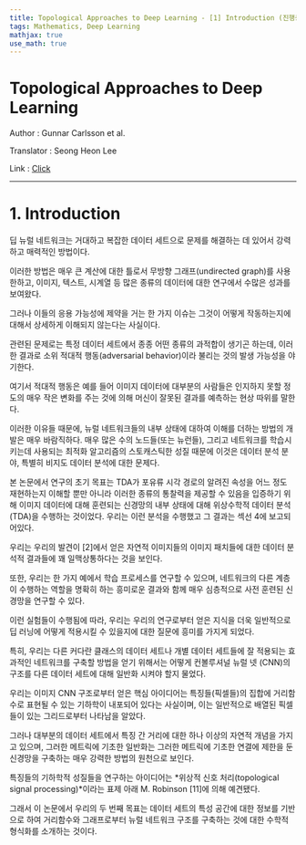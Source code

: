 ```yaml
---
title: Topological Approaches to Deep Learning - [1] Introduction (진행중)
tags: Mathematics, Deep Learning
mathjax: true
use_math: true
---
```

# Topological Approaches to Deep Learning

Author : Gunnar Carlsson et al.

Translator : Seong Heon Lee

Link : [Click](https://arxiv.org/pdf/1811.01122.pdf)

---

# 1. Introduction

딥 뉴럴 네트워크는 거대하고 복잡한 데이터 세트으로 문제를 해결하는 데 있어서 강력하고 매력적인 방법이다. 

이러한 방법은 매우 큰 계산에 대한 틀로서 무방향 그래프(undirected graph)를 사용한하고, 이미지, 텍스트, 시계열 등 많은 종류의 데이터에 대한 연구에서 수많은 성과를 보여왔다.

그러나 이들의 응용 가능성에 제약을 거는 한 가지 이슈는 그것이 어떻게 작동하는지에 대해서 상세하게 이해되지 않는다는 사실이다.

관련된 문제로는 특정 데이터 세트에서 종종 어떤 종류의 과적합이 생기곤 하는데, 이러한 결과로 소위 적대적 행동(adversarial behavior)이라 불리는 것의 발생 가능성을 야기한다. 

여기서 적대적 행동은 예를 들어 이미지 데이터에 대부분의 사람들은 인지하지 못할 정도의 매우 작은 변화를 주는 것에 의해 머신이 잘못된 결과를 예측하는 현상 따위를 말한다.

이러한 이유들 때문에, 뉴럴 네트워크들의 내부 상태에 대하여 이해를 더하는 방법의 개발은 매우 바람직하다.
매우 많은 수의 노드들(또는 뉴런들), 그리고 네트워크를 학습시키는데 사용되는 최적화 알고리즘의 스토캐스틱한 성질 때문에 이것은 데이터 분석 분야, 특별히 비지도 데이터 분석에 대한 문제다.

본 논문에서 연구의 초기 목표는 TDA가 포유류 시각 경로의 알려진 속성을 어느 정도 재현하는지 이해할 뿐만 아니라 이러한 종류의 통찰력을 제공할 수 있음을 입증하기 위해 이미지 데이터에 대해 훈련되는 신경망의 내부 상태에 대해 위상수학적 데이터 분석(TDA)을 수행하는 것이었다.
우리는 이런 분석을 수행했고 그 결과는 섹선 4에 보고되어있다.

우리는 우리의 발견이 [2]에서 얻은 자연적 이미지들의 이미지 패치들에 대한 데이터 분석적 결과들에 꽤 일맥상통하다는 것을 보인다.

또한, 우리는 한 가지 예에서 학습 프로세스를 연구할 수 있으며, 네트워크의 다른 계층이 수행하는 역할을 명확히 하는 흥미로운 결과와 함께 매우 심층적으로 사전 훈련된 신경망을 연구할 수 있다.


이런 실험들이 수행됨에 따라, 우리는 우리의 연구로부터 얻은 지식을 더욱 일반적으로 딥 러닝에 어떻게 적용시킬 수 있을지에 대한 질문에 흥미를 가지게 되었다.

특히, 우리는 다른 커다란 클래스의 데이터 세트나 개별 데이터 세트들에 잘 적용되는 효과적인 네트워크를 구축할 방법을 얻기 위해서는 어떻게 컨볼루셔널 뉴럴 넷 (CNN)의 구조를 다른 데이터 세트에 대해 일반화 시켜야 할지 물었다.

우리는 이미지 CNN 구조로부터 얻은 핵심 아이디어는 특징들(픽셀들)의 집합에 거리함수로 표현될 수 있는 기하학이 내포되어 있다는 사실이며, 이는 일반적으로 배열된 픽셀들이 있는 그리드로부터 나타남을 알았다.

그러나 대부분의 데이터 세트에서 특징 간 거리에 대한 하나 이상의 자연적 개념을 가지고 있으며, 그러한 메트릭에 기초한 일반화는 그러한 메트릭에 기초한 연결에 제한을 둔 신경망을 구축하는 매우 강력한 방법의 원천으로 보인다.

특징들의 기하학적 성질들을 연구하는 아이디어는 *위상적 신호 처리(topological signal processing)*이라는 표제 아래 M. Robinson [11]에 의해 예견됐다.

그래서 이 논문에서 우리의 두 번째 목표는 데이터 세트의 특성 공간에 대한 정보를 기반으로 하여 거리함수와 그래프로부터 뉴럴 네트워크 구조를 구축하는 것에 대한 수학적 형식화를 소개하는 것이다.

